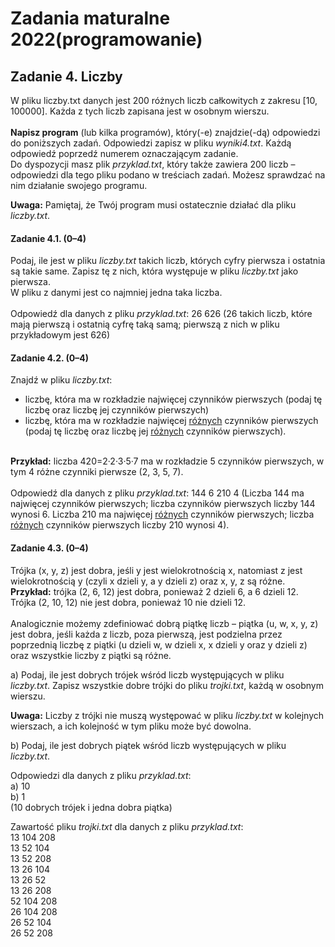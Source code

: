 <h1>Zadania maturalne 2022(programowanie)</h1>

<h2>Zadanie 4. Liczby</h2>
W pliku liczby.txt danych jest 200 różnych liczb całkowitych z zakresu [10, 100000]. Każda z tych liczb zapisana jest w osobnym wierszu.
<br><br>
<b>Napisz program</b> (lub kilka programów), który(-e) znajdzie(-dą) odpowiedzi do poniższych
zadań. Odpowiedzi zapisz w pliku <i>wyniki4.txt</i>. Każdą odpowiedź poprzedź numerem oznaczającym zadanie.
<br>
Do dyspozycji masz plik <i>przyklad.txt</i>, który także zawiera 200 liczb – odpowiedzi dla tego pliku podano w treściach zadań. Możesz sprawdzać na nim działanie swojego programu.

<b>Uwaga:</b> Pamiętaj, że Twój program musi ostatecznie działać dla pliku <i>liczby.txt</i>.

<h4>Zadanie 4.1. (0–4)</h4>
Podaj, ile jest w pliku <i>liczby.txt</i> takich liczb, których cyfry pierwsza i ostatnia są takie same. Zapisz tę z nich, która występuje w pliku <i>liczby.txt</i> jako pierwsza.<br>
W pliku z danymi jest co najmniej jedna taka liczba.
<br><br>
Odpowiedź dla danych z pliku <i>przyklad.txt</i>: 26 626
(26 takich liczb, które mają pierwszą i ostatnią cyfrę taką samą; pierwszą z nich w pliku
przykładowym jest 626)
<br>
<h4>Zadanie 4.2. (0–4)</h4>
Znajdź w pliku <i>liczby.txt</i>:
<ul>
<li> liczbę, która ma w rozkładzie najwięcej czynników pierwszych (podaj tę liczbę oraz liczbę jej czynników pierwszych)</li>
<li> liczbę, która ma w rozkładzie najwięcej <u>różnych</u> czynników pierwszych (podaj tę liczbę oraz liczbę jej <u>różnych</u> czynników pierwszych).</li>
</ul>
<br>
<b>Przykład:</b> liczba 420=2·2·3·5·7 ma w rozkładzie 5 czynników pierwszych, w tym 4 różne czynniki pierwsze (2, 3, 5, 7).
<br><br>
Odpowiedź dla danych z pliku <i>przyklad.txt</i>: 144 6 210 4
(Liczba 144 ma najwięcej czynników pierwszych; liczba czynników pierwszych liczby 144 wynosi 6. Liczba 210 ma najwięcej <u>różnych</u> czynników pierwszych; liczba <u>różnych</u> czynników pierwszych liczby 210 wynosi 4).
<br>
<h4>Zadanie 4.3. (0–4)</h4>
Trójka (x, y, z) jest dobra, jeśli y jest wielokrotnością x, natomiast z jest wielokrotnością y (czyli x dzieli y, a y dzieli z) oraz x, y, z są różne.
<br>
<b>Przykład:</b> trójka (2, 6, 12) jest dobra, ponieważ 2 dzieli 6, a 6 dzieli 12. Trójka (2, 10, 12) nie jest dobra, ponieważ 10 nie dzieli 12.
<br><br>
Analogicznie możemy zdefiniować dobrą piątkę liczb – piątka (u, w, x, y, z) jest dobra, jeśli każda z liczb, poza pierwszą, jest podzielna przez poprzednią liczbę z piątki (u dzieli w, w dzieli x, x dzieli y oraz y dzieli z) oraz wszystkie liczby z piątki są różne.

a) Podaj, ile jest dobrych trójek wśród liczb występujących w pliku <i>liczby.txt</i>. Zapisz wszystkie dobre trójki do pliku <i>trojki.txt</i>, każdą w osobnym wierszu.

<b>Uwaga:</b> Liczby z trójki nie muszą występować w pliku <i>liczby.txt</i> w kolejnych
wierszach, a ich kolejność w tym pliku może być dowolna.

b) Podaj, ile jest dobrych piątek wśród liczb występujących w pliku <i>liczby.txt</i>.


Odpowiedzi dla danych z pliku <i>przyklad.txt</i>:<br>
a) 10<br>
b) 1 <br>
(10 dobrych trójek i jedna dobra piątka)

Zawartość pliku <i>trojki.txt</i> dla danych z pliku <i>przyklad.txt</i>:
<br>13 104 208
<br>13 52 104
<br>13 52 208
<br>13 26 104
<br>13 26 52
<br>13 26 208
<br>52 104 208
<br>26 104 208
<br>26 52 104
<br>26 52 208